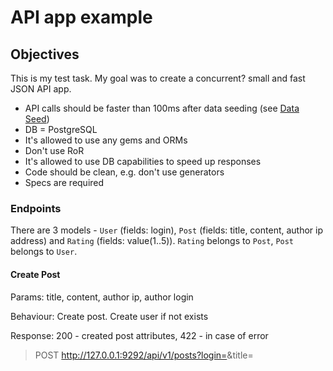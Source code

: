 # API app example
## Objectives
This is my test task. My goal was to create a concurrent? small and fast JSON API app.
- API calls should be faster than 100ms after data seeding (see [Data Seed](#data-seed))
- DB = PostgreSQL
- It's allowed to use any gems and ORMs
- Don't use RoR
- It's allowed to use DB capabilities to speed up responses
- Code should be clean, e.g. don't use generators
- Specs are required
 
### Endpoints
There are 3 models - `User` (fields: login), `Post` (fields: title, content, author ip address) and `Rating` (fields: value(1..5)). `Rating` belongs to `Post`, `Post` belongs to `User`.

#### Create Post
Params: title, content, author ip, author login

Behaviour: Create post. Create user if not exists

Response: 200 - created post attributes, 422 - in case of error  

> POST http://127.0.0.1:9292/api/v1/posts?login=<user>&title=<title>&ip=<ip>&content=<content>

#### Rate Post
Params: post id, rating

Behaviour: post has many ratings
> Important: action should work correctly on a concurrent update of the same post

Response: 200 - average post rating, 422 - in case of error

> PUT http://localhost:9292/api/v1/posts/<post_id>?rating=<rating>

 
#### Top Posts by Rating
Params: number of posts to return (optional)

Behaviour: Collection of posts with their attributes should be returned

Response: 200 - N posts with their attributes  

> GET http://localhost:9292/api/v1/posts?count=<count>

#### List of IP addresses 
Params: user logins

Behaviour: Get all user's IP addresses from his posts. It should be possible to get some users simultaneously

Response: 200 - users and their IP addresses

> GET http://localhost:9292/api/v1/users/ip?logins=<login1>%20<login2>

### Data Seed
`db/seed.db` file should be created. Import data to the DB using JSON API - start server and use API endpoints.

DB should be filled with:
- 100 uniq users
- 50 uniq IP addresses
- 200k posts
 
 
## Solution
This was my first non-Rails API app so I decided to create an app from scratch using something extremely light and fast. 
I should have used `Roda` or `Hanami` but my decision was to try something experimental :) 
So my choice for this test task is [`Hanami::API`](https://github.com/hanami/api). 

> Actually I've benchmarked requests/second for `Hanami::API`, `Hanami::Router` and `Roda`  on ruby 2.7.0 and the winner was `Hanami::Router`. `Roda` was very close to it. 
> Anyway I would prefer `Hanami` or `Roda` for production.

## Quick start
Install gems:
    
    bundle install
    
Start Postgres server:
    
    docker-compose up -d

Prepare database:
    
    bundle exec rake db:create RACK_ENV=production
    bundle exec rake db:migrate RACK_ENV=production
    
Start server:

    bundle exec bin/rackup -q -E production -o 127.0.0.1
    
Start data seed (~ 15 minutes):

    bundle exec rake db:seed RACK_ENV=production
    
## Run tests

    bundle exec rake db:create RACK_ENV=test
    bundle exec rake db:migrate RACK_ENV=test
    bundle exec rspec